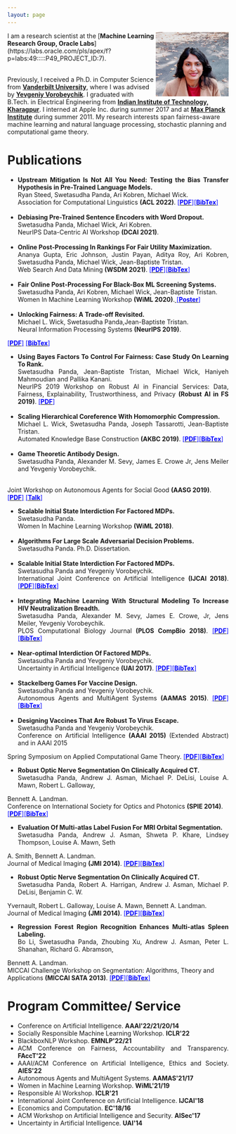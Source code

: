 ```yaml
---
layout: page
---
```


<img style="float: right;" src="assets/img/profile_picture_22.jpeg" width="33%" height="33%">
I am a research scientist at the [<b>Machine Learning Research Group, Oracle Labs</b>](https://labs.oracle.com/pls/apex/f?p=labs:49:::::P49_PROJECT_ID:7). 

<br>Previously, I received a Ph.D. in Computer Science from [<b>Vanderbilt University</b>](https://engineering.vanderbilt.edu/eecs/), where I was advised by [<b>Yevgeniy Vorobeychik</b>](http://vorobeychik.com/).
I graduated with B.Tech. in Electrical Engineering from [<b>Indian Institute of Technology, Kharagpur</b>](http://www.iitkgp.ac.in/department/EE). I interned at Apple Inc. during summer 2017 and at  [<b>Max Planck Institute</b>](https://www.mpi-magdeburg.mpg.de/csc) during summer 2011. My research interests span fairness-aware machine learning and natural language processing, stochastic planning and computational game theory.





# Publications

* <div style="text-align: justify"><b>Upstream Mitigation Is Not All You Need: Testing the Bias Transfer Hypothesis in Pre-Trained Language Models.</b><br>Ryan Steed, Swetasudha Panda, Ari Kobren, Michael Wick.<br>Association for Computational Linguistics <b>(ACL 2022)</b>. <a href="https://aclanthology.org/2022.acl-long.247/"><span style="color:blue">[<b>PDF</b>]</span></a><a href="https://aclanthology.org/2022.acl-long.247.bib"><span style="color:blue">[<b>BibTex</b>]</span></a> </div><br>
* <div style="text-align: justify"><b>Debiasing Pre-Trained Sentence Encoders with Word Dropout.</b> <br>Swetasudha Panda, Michael Wick, Ari Kobren. <br>NeurIPS Data-Centric AI Workshop <b>(DCAI 2021)</b>. </div><br>
* <div style="text-align: justify"><b>Online Post-Processing In Rankings For Fair Utility Maximization.</b><br>Ananya Gupta, Eric Johnson, Justin Payan, Aditya Roy, Ari Kobren, Swetasudha Panda, Michael Wick, Jean-Baptiste Tristan. <br>Web Search And Data Mining <b>(WSDM 2021)</b>. <a href="http://swetapanda.github.io/menu/fairranking.pdf"><span style="color:blue">[<b>PDF</b>]</span></a><a href="https://scholar.googleusercontent.com/scholar.bib?q=info:BlrOQ8593MQJ:scholar.google.com/&output=citation&scisdr=CgUIgGq5EJSw0gjKJu8:AAGBfm0AAAAAYofMPu80j7LLY-8C8-wz4m10Lj8naW8P&scisig=AAGBfm0AAAAAYofMPiGM_I3LZ3WFJ-XSir-tqTkjYHWr&scisf=4&ct=citation&cd=-1&hl=en&scfhb=1"><span style="color:blue">[<b>BibTex</b>]</span></a> </div><br>
* <div style="text-align: justify"><b>Fair Online Post-Processing For Black-Box ML Screening Systems.</b><br>Swetasudha Panda, Ari Kobren, Michael Wick, Jean-Baptiste Tristan. <br>Women In Machine Learning Workshop <b>(WiML 2020)</b>.<a href="http://swetapanda.github.io/menu/WiML20.pdf"><span style="color:blue"> [<b>Poster</b>]</span></a></div><br>
* <div style="text-align: justify"><b>Unlocking Fairness: A Trade-off Revisited.</b> <br>Michael L. Wick, Swetasudha Panda,Jean-Baptiste Tristan. <br>Neural Information Processing Systems <b>(NeurIPS 2019)</b>. 
 <a href="https://papers.nips.cc/paper/9082-unlocking-fairness-a-trade-off-revisited.pdf"><span style="color:blue">[<b>PDF</b>]</span></a> <a href="https://scholar.googleusercontent.com/scholar.bib?q=info:fAn5SWrc2QwJ:scholar.google.com/&output=citation&scisdr=CgUIgGq5EJSw0gjKCeM:AAGBfm0AAAAAYofMEeOgnKyGOsOZbl2qz3cV1zownr_x&scisig=AAGBfm0AAAAAYofMER0rvujxdVdUyhdwg9k2MOruJP68&scisf=4&ct=citation&cd=-1&hl=en&scfhb=1"><span style="color:blue">[<b>BibTex</b>]</span></a></div><br>
* <div style="text-align: justify"><b>Using Bayes Factors To Control For Fairness: Case Study On Learning To Rank.</b> <br>Swetasudha Panda, Jean-Baptiste Tristan, Michael Wick, Haniyeh Mahmoudian and Pallika Kanani. <br>NeurIPS 2019 Workshop on Robust AI in Financial Services: Data, Fairness, Explainability, Trustworthiness, and Privacy <b>(Robust AI in FS 2019)</b>. <a href="http://swetapanda.github.io/menu/robust19.pdf"><span style="color:blue">[<b>PDF</b>]</span></a></div><br>
* <div style="text-align: justify"><b>Scaling Hierarchical Coreference With Homomorphic Compression.</b> <br>Michael L. Wick, Swetasudha Panda, Joseph Tassarotti, Jean-Baptiste Tristan. <br>Automated Knowledge Base Construction <b>(AKBC 2019)</b>. <a href="https://openreview.net/pdf?id=H1gwRx5T6Q"><span style="color:blue">[<b>PDF</b>]</span></a><a href="https://scholar.googleusercontent.com/scholar.bib?q=info:kbcVVLoG6B0J:scholar.google.com/&output=citation&scisdr=CgWZQekoEJSw0gjU-Yo:AAGBfm0AAAAAYofS4Ypt2SFL2TRtwEdYJD_H8hRBu8Vo&scisig=AAGBfm0AAAAAYofS4U82gz7hxlO6iwHoOazJPyxqUzRr&scisf=4&ct=citation&cd=-1&hl=en&scfhb=1"><span style="color:blue">[<b>BibTex</b>]</span></a></div><br>
* <div style="text-align: justify"><b>Game Theoretic Antibody Design.</b> <br>Swetasudha Panda, Alexander M. Sevy, James E. Crowe Jr, Jens Meiler and Yevgeniy Vorobeychik.
<br>Joint Workshop on 
Autonomous Agents for Social Good <b>(AASG 2019)</b>.
 <a href="http://swetapanda.github.io/menu/Game_theory_ab_design.pdf"><span style="color:blue">[<b>PDF</b>]</span></a> <a href="http://swetapanda.github.io/menu/AASG_Sweta_Panda.pdf"><span style="color:blue">[<b>Talk</b>]</span></a></div><br>
* <div style="text-align: justify"><b>Scalable Initial State Interdiction For Factored MDPs.</b> <br>Swetasudha Panda. <br>Women In Machine Learning Workshop <b>(WiML 2018)</b>.</div><br>
* <div style="text-align: justify"><b>Algorithms For Large Scale Adversarial Decision Problems.</b> <br>Swetasudha Panda. Ph.D. Dissertation. </div><br>
* <div style="text-align: justify"><b>Scalable Initial State Interdiction For Factored MDPs.</b> <br>Swetasudha Panda and Yevgeniy Vorobeychik. <br>International Joint Conference on Artificial Intelligence <b>(IJCAI 2018)</b>. <a href="https://www.ijcai.org/proceedings/2018/0667.pdf"><span style="color:blue">[<b>PDF</b>]</span></a><a href="https://scholar.googleusercontent.com/scholar.bib?q=info:uvay10AkKTMJ:scholar.google.com/&output=citation&scisdr=CgUIgGq5EJSw0gjM_BY:AAGBfm0AAAAAYofK5Bb4-bLHWUA3cWNeDsFRBPR1phAX&scisig=AAGBfm0AAAAAYofK5MhQhHqzm-fkr13k3dZwuGkO3F45&scisf=4&ct=citation&cd=-1&hl=en&scfhb=1"><span style="color:blue">[<b>BibTex</b>]</span></a></div><br>
* <div style="text-align: justify"><b>Integrating Machine Learning With Structural Modeling To Increase HIV Neutralization Breadth.</b> <br>Swetasudha Panda, Alexander M. Sevy, James E. Crowe, Jr, Jens Meiler, Yevgeniy Vorobeychik. <br>PLOS Computational Biology Journal<b> (PLOS CompBio 2018)</b>. <a href="https://journals.plos.org/ploscompbiol/article/file?id=10.1371/journal.pcbi.1005999&type=printable"><span style="color:blue">[<b>PDF</b>]</span></a><a href="https://scholar.googleusercontent.com/scholar.bib?q=info:Tap6WoW2jw8J:scholar.google.com/&output=citation&scisdr=CgUIgGq5EJSw0gjNb3k:AAGBfm0AAAAAYofLd3kVewU1_yRyRZtRMKbj-pZflDKl&scisig=AAGBfm0AAAAAYofLd1B4HaR9DFkKqzeaP0bFr2Z89BxU&scisf=4&ct=citation&cd=-1&hl=en&scfhb=1"><span style="color:blue">[<b>BibTex</b>]</span></a></div><br>
* <div style="text-align: justify"><b>Near-optimal Interdiction Of Factored MDPs.</b> <br>Swetasudha Panda and Yevgeniy Vorobeychik. <br>Uncertainty in Artificial Intelligence <b>(UAI 2017)</b>. <a href="http://www.auai.org/uai2017/proceedings/papers/62.pdf"><span style="color:blue">[<b>PDF</b>]</span></a><a href="https://scholar.googleusercontent.com/scholar.bib?q=info:yj1XI_-XVfsJ:scholar.google.com/&output=citation&scisdr=CgUIgGq5EJSw0gjMbK8:AAGBfm0AAAAAYofKdK-W-wxr0R0Qtxt_YlkcmZ31YosW&scisig=AAGBfm0AAAAAYofKdMjCsrfqKsOvVSTehjZ_-WDRAFqa&scisf=4&ct=citation&cd=-1&hl=en&scfhb=1"><span style="color:blue">[<b>BibTex</b>]</span></a> </div><br>
* <div style="text-align: justify"><b>Stackelberg Games For Vaccine Design.</b> <br>Swetasudha Panda and Yevgeniy Vorobeychik. <br>Autonomous Agents and MultiAgent Systems <b>(AAMAS 2015)</b>. <a href="http://www.vorobeychik.com/2015/abdesign.pdf"><span style="color:blue">[<b>PDF</b>]</span></a><a href="https://scholar.googleusercontent.com/scholar.bib?q=info:FbvxWk9XFBUJ:scholar.google.com/&output=citation&scisdr=CgUIgGq5EJSw0gjNoRM:AAGBfm0AAAAAYofLuRPD2qD-pqRwYFzWG0Xtl94js_OJ&scisig=AAGBfm0AAAAAYofLuZljNBw-gJ4SRKa_nGAq5XNDVQS_&scisf=4&ct=citation&cd=-1&hl=en&scfhb=1"><span style="color:blue">[<b>BibTex</b>]</span></a></div><br>
* <div style="text-align: justify"> <b>Designing Vaccines That Are Robust To Virus Escape.</b> <br>Swetasudha Panda and Yevgeniy Vorobeychik. <br>Conference on Artificial Intelligence <b>(AAAI 2015)</b>  (Extended Abstract) and in AAAI 2015
Spring Symposium on Applied Computational Game Theory. <a href="https://dl.acm.org/doi/abs/10.5555/2888116.2888321"><span style="color:blue">[<b>PDF</b>]</span></a><a href="https://scholar.googleusercontent.com/scholar.bib?q=info:ycu0TncgjQoJ:scholar.google.com/&output=citation&scisdr=CgUIgGq5EJSw0gjN_QA:AAGBfm0AAAAAYofL5QCJLzugmZXr7m0xTGn4lSg6PC7m&scisig=AAGBfm0AAAAAYofL5YYu-_owilvTUukrhuW_Zn_9UgN8&scisf=4&ct=citation&cd=-1&hl=en&scfhb=1"><span style="color:blue">[<b>BibTex</b>]</span></a></div><br>
* <div style="text-align: justify"><b>Robust Optic Nerve Segmentation On Clinically Acquired CT.</b> <br>Swetasudha Panda, Andrew J. Asman, Michael P. DeLisi, Louise A. Mawn, Robert L. Galloway,
Bennett A. Landman. <br>Conference on International Society for Optics and Photonics
<b>(SPIE 2014)</b>. <a href="https://www.ncbi.nlm.nih.gov/pmc/articles/PMC4013110/pdf/nihms550000.pdf"><span style="color:blue">[<b>PDF</b>]</span></a><a href="https://scholar.googleusercontent.com/scholar.bib?q=info:dpz76_GNAMEJ:scholar.google.com/&output=citation&scisdr=CgWZQekoEJSw0gjVSVQ:AAGBfm0AAAAAYofTUVSx9I-wXyDUdvsuBMEUglTua6mo&scisig=AAGBfm0AAAAAYofTURk6rWx0NuJlnrYx5NDuo84mtPqk&scisf=4&ct=citation&cd=-1&hl=en&scfhb=1"><span style="color:blue">[<b>BibTex</b>]</span></a></div><br>
* <div style="text-align: justify"> <b>Evaluation Of Multi-atlas Label Fusion For MRI Orbital Segmentation.</b> <br>Swetasudha Panda, Andrew J. Asman, Shweta P. Khare, Lindsey Thompson, Louise A. Mawn, Seth
A. Smith, Bennett A. Landman. <br>Journal of Medical Imaging <b> (JMI 2014)</b>. 
 <a href="https://www.ncbi.nlm.nih.gov/pmc/articles/PMC4280790/pdf/JMI-001-024002.pdf"><span style="color:blue">[<b>PDF</b>]</span></a><a href=""><span style="color:blue">[<b>BibTex</b>]</span></a></div><br>
* <div style="text-align: justify"><b>Robust Optic Nerve Segmentation On Clinically Acquired CT.</b> <br>Swetasudha Panda, Robert A. Harrigan, Andrew J. Asman, Michael P. DeLisi, Benjamin C. W.
Yvernault, Robert L. Galloway, Louise A. Mawn, Bennett A. Landman. <br>Journal of Medical Imaging <b>(JMI 2014)</b>.  <a href="https://www.ncbi.nlm.nih.gov/pmc/articles/PMC4013110/pdf/nihms550000.pdf"><span style="color:blue">[<b>PDF</b>]</span></a><a href="https://scholar.googleusercontent.com/scholar.bib?q=info:fpWwD3o1BCwJ:scholar.google.com/&output=citation&scisdr=CgWZQekoEJSw0gjVoVs:AAGBfm0AAAAAYofTuVto_P88pj-M8oKswLPmtYXzMMEi&scisig=AAGBfm0AAAAAYofTuSiKpXJsBj7WZv8e6n2IYXTeU622&scisf=4&ct=citation&cd=-1&hl=en&scfhb=1"><span style="color:blue">[<b>BibTex</b>]</span></a></div><br>
* <div style="text-align: justify"><b>Regression Forest Region Recognition Enhances Multi-atlas Spleen Labeling.</b> <br>Bo Li, Swetasudha Panda, Zhoubing Xu, Andrew J. Asman, Peter L. Shanahan, Richard G. Abramson,
Bennett A. Landman. <br>MICCAI Challenge Workshop on Segmentation: Algorithms, Theory and Applications <b>(MICCAI SATA 2013)</b>.  <a href="https://citeseerx.ist.psu.edu/viewdoc/download?doi=10.1.1.701.232&rep=rep1&type=pdf"><span style="color:blue">[<b>PDF</b>]</span></a><a href="https://scholar.googleusercontent.com/scholar.bib?q=info:nqGgdl5ZPs4J:scholar.google.com/&output=citation&scisdr=CgWZQekoEJSw0gjUsRA:AAGBfm0AAAAAYofSqRCu94f6MmSfDTOEfJddoM7FgY9O&scisig=AAGBfm0AAAAAYofSqXVmkmZjtiaIq3oOBsZpJRNxKf8S&scisf=4&ct=citation&cd=-1&hl=en&scfhb=1"><span style="color:blue">[<b>BibTex</b>]</span></a></div><br>

# Program Committee/ Service
* <div style="text-align: justify">Conference on Artificial Intelligence. <b>AAAI'22/21/20/14</b></div>
* <div style="text-align: justify">Socially Responsible Machine Learning Workshop. <b>ICLR'22</b></div>
* <div style="text-align: justify">BlackboxNLP Workshop. <b>EMNLP'22/21</b></div>
* <div style="text-align: justify">ACM Conference on Fairness, Accountability and Transparency. <b>FAccT'22</b></div>
* <div style="text-align: justify">AAAI/ACM Conference on Artificial Intelligence, Ethics and Society. <b>AIES'22</b></div>
* <div style="text-align: justify">Autonomous Agents and MultiAgent Systems. <b>AAMAS'21/17</b></div>
* <div style="text-align: justify">Women in Machine Learning Workshop. <b>WiML'21/19</b> </div>
* <div style="text-align: justify">Responsible AI Workshop. <b>ICLR'21</b></div>
* <div style="text-align: justify">International Joint Conference on Artificial Intelligence. <b>IJCAI'18</b></div>
* <div style="text-align: justify">Economics and Computation. <b>EC'18/16</b></div>
* <div style="text-align: justify">ACM Workshop on Artificial Intelligence and Security. <b>AISec'17</b></div>
* <div style="text-align: justify">Uncertainty in Artificial Intelligence. <b>UAI'14</b></div>


 






